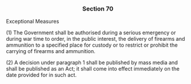 ### <a name="section_70"></a><p align="center">Section 70</p>

Exceptional Measures

(1) The Government shall be authorised during a serious emergency or during war time to order, in the public interest, the delivery of firearms and ammunition to a specified place for custody or to restrict or prohibit the carrying of firearms and ammunition.

(2) A decision under paragraph 1 shall be published by mass media and shall be published as an Act; it shall come into effect immediately on the date provided for in such act.

